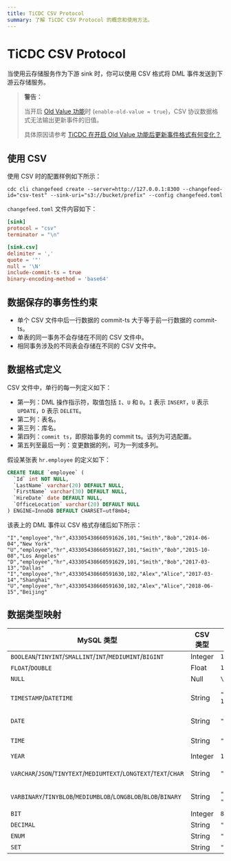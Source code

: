 ```yaml
---
title: TiCDC CSV Protocol
summary: 了解 TiCDC CSV Protocol 的概念和使用方法。
---
```


# TiCDC CSV Protocol

当使用云存储服务作为下游 sink 时，你可以使用 CSV 格式将 DML 事件发送到下游云存储服务。

> **警告：**
>
> 当开启 [Old Value 功能](/ticdc/ticdc-manage-changefeed.md#输出行变更的历史值-从-v405-版本开始引入)时 (`enable-old-value = true`)，CSV 协议数据格式无法输出更新事件的旧值。
>
> 具体原因请参考 [TiCDC 在开启 Old Value 功能后更新事件格式有何变化？](/ticdc/ticdc-faq.md#ticdc-在开启-old-value-功能后更新事件格式有何变化)

## 使用 CSV

使用 CSV 时的配置样例如下所示：

```shell
cdc cli changefeed create --server=http://127.0.0.1:8300 --changefeed-id="csv-test" --sink-uri="s3://bucket/prefix" --config changefeed.toml
```

`changefeed.toml` 文件内容如下：

```toml
[sink]
protocol = "csv"
terminator = "\n"

[sink.csv]
delimiter = ','
quote = '"'
null = '\N'
include-commit-ts = true
binary-encoding-method = 'base64'
```

## 数据保存的事务性约束

- 单个 CSV 文件中后一行数据的 commit-ts 大于等于前一行数据的 commit-ts。
- 单表的同一事务不会存储在不同的 CSV 文件中。
- 相同事务涉及的不同表会存储在不同的 CSV 文件中。

## 数据格式定义

CSV 文件中，单行的每一列定义如下：

- 第一列：DML 操作指示符，取值包括 `I`、`U` 和 `D`。`I` 表示 `INSERT`，`U` 表示 `UPDATE`，`D` 表示 `DELETE`。
- 第二列：表名。
- 第三列：库名。
- 第四列：`commit ts`，即原始事务的 commit ts。该列为可选配置。
- 第五列至最后一列：变更数据的列，可为一列或多列。

假设某张表 `hr.employee` 的定义如下：

```sql
CREATE TABLE `employee` (
  `Id` int NOT NULL,
  `LastName` varchar(20) DEFAULT NULL,
  `FirstName` varchar(30) DEFAULT NULL,
  `HireDate` date DEFAULT NULL,
  `OfficeLocation` varchar(20) DEFAULT NULL
) ENGINE=InnoDB DEFAULT CHARSET=utf8mb4;
```

该表上的 DML 事件以 CSV 格式存储后如下所示：

```
"I","employee","hr",433305438660591626,101,"Smith","Bob","2014-06-04","New York"
"U","employee","hr",433305438660591627,101,"Smith","Bob","2015-10-08","Los Angeles"
"D","employee","hr",433305438660591629,101,"Smith","Bob","2017-03-13","Dallas"
"I","employee","hr",433305438660591630,102,"Alex","Alice","2017-03-14","Shanghai"
"U","employee","hr",433305438660591630,102,"Alex","Alice","2018-06-15","Beijing"
```

## 数据类型映射

| MySQL 类型                                                          | CSV 类型  | 示例                             | 描述                            |
|-------------------------------------------------------------------|---------|--------------------------------|-------------------------------|
| `BOOLEAN`/`TINYINT`/`SMALLINT`/`INT`/`MEDIUMINT`/`BIGINT`         | Integer | `123`                          | -                             |
| `FLOAT`/`DOUBLE`                                                  | Float   | `153.123`                      | -                             |
| `NULL`                                                            | Null    | `\N`                           | -                             |
| `TIMESTAMP`/`DATETIME`                                            | String  | `"1973-12-30 15:30:00.123456"` | 格式：`yyyy-MM-dd HH:mm:ss.%06d` |
| `DATE`                                                            | String  | `"2000-01-01"`                 | 格式：`yyyy-MM-dd`               |
| `TIME`                                                            | String  | `"23:59:59"`                   | 格式：`HH:mm:ss`                 |
| `YEAR`                                                            | Integer | `1970`                         | -                             |
| `VARCHAR`/`JSON`/`TINYTEXT`/`MEDIUMTEXT`/`LONGTEXT`/`TEXT`/`CHAR` | String  | `"test"`                       | 以 UTF-8 编码输出                  |
| `VARBINARY`/`TINYBLOB`/`MEDIUMBLOB`/`LONGBLOB`/`BLOB`/`BINARY`    | String  | `"6Zi/5pav"` 或 `"e998bfe696af"`         | 以 Base64 或 Hex 编码输出                 |
| `BIT`                                                             | Integer | `81`                           | -                             |
| `DECIMAL`                                                         | String  | `"129012.1230000"`             | -                             |
| `ENUM`                                                            | String  | `"a"`                          | -                             |
| `SET`                                                             | String  | `"a,b"`                        | -                             |
